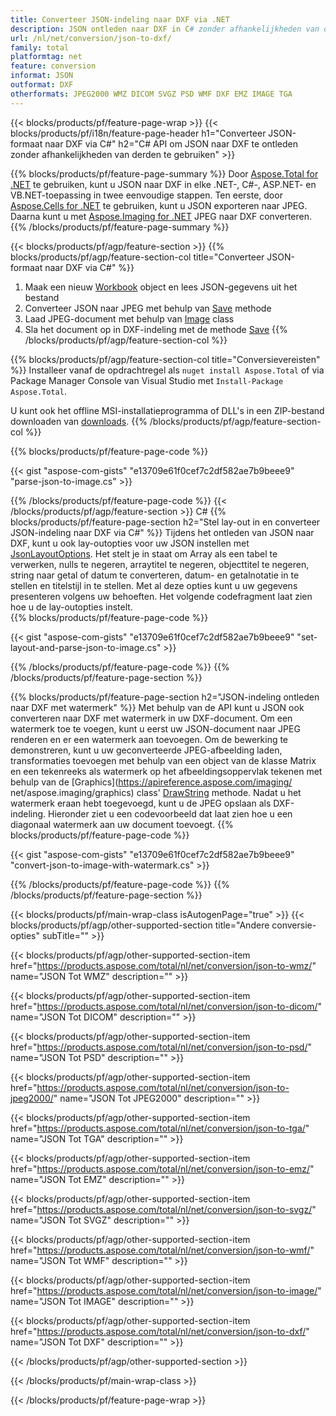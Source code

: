 ```yaml
---
title: Converteer JSON-indeling naar DXF via .NET
description: JSON ontleden naar DXF in C# zonder afhankelijkheden van derden te gebruiken
url: /nl/net/conversion/json-to-dxf/
family: total
platformtag: net
feature: conversion
informat: JSON
outformat: DXF
otherformats: JPEG2000 WMZ DICOM SVGZ PSD WMF DXF EMZ IMAGE TGA
---
```

{{< blocks/products/pf/feature-page-wrap >}}
{{< blocks/products/pf/i18n/feature-page-header h1="Converteer JSON-formaat naar DXF via C#" h2="C# API om JSON naar DXF te ontleden zonder afhankelijkheden van derden te gebruiken" >}}

{{% blocks/products/pf/feature-page-summary %}}
Door [Aspose.Total for .NET](https://products.aspose.com/total/net/) te gebruiken, kunt u JSON naar DXF in elke .NET-, C#-, ASP.NET- en VB.NET-toepassing in twee eenvoudige stappen. Ten eerste, door [Aspose.Cells for .NET](https://products.aspose.com/cells/net/) te gebruiken, kunt u JSON exporteren naar JPEG. Daarna kunt u met [Aspose.Imaging for .NET](https://products.aspose.com/imaging/net/) JPEG naar DXF converteren.
{{% /blocks/products/pf/feature-page-summary  %}}

{{< blocks/products/pf/agp/feature-section >}}
{{% blocks/products/pf/agp/feature-section-col title="Converteer JSON-formaat naar DXF via C#" %}}
1. Maak een nieuw [Workbook](https://apireference.aspose.com/cells/net/aspose.cells/workbook) object en lees JSON-gegevens uit het bestand
2. Converteer JSON naar JPEG met behulp van [Save](https://apireference.aspose.com/cells/net/aspose.cells.workbook/save/methods/4) methode
3. Laad JPEG-document met behulp van [Image](https://apireference.aspose.com/imaging/net/aspose.imaging/image) class
4. Sla het document op in DXF-indeling met de methode [Save](https://apireference.aspose.com/imaging/net/aspose.imaging.image/save/methods/4)
{{% /blocks/products/pf/agp/feature-section-col %}}

{{% blocks/products/pf/agp/feature-section-col title="Conversievereisten" %}}
Installeer vanaf de opdrachtregel als ```nuget install Aspose.Total``` of via Package Manager Console van Visual Studio met ```Install-Package Aspose.Total```.

U kunt ook het offline MSI-installatieprogramma of DLL's in een ZIP-bestand downloaden van [downloads](https://downloads.aspose.com/total/net).
{{% /blocks/products/pf/agp/feature-section-col %}}

{{% blocks/products/pf/feature-page-code %}}

{{< gist "aspose-com-gists" "e13709e61f0cef7c2df582ae7b9beee9" "parse-json-to-image.cs" >}}


{{% /blocks/products/pf/feature-page-code %}}
{{< /blocks/products/pf/agp/feature-section >}}
C#
{{% blocks/products/pf/feature-page-section  h2="Stel lay-out in en converteer JSON-indeling naar DXF via C#" %}}
Tijdens het ontleden van JSON naar DXF, kunt u ook lay-outopties voor uw JSON instellen met [JsonLayoutOptions](https://apireference.aspose.com/cells/net/aspose.cells.utility/jsonlayoutoptions). Het stelt je in staat om Array als een tabel te verwerken, nulls te negeren, arraytitel te negeren, objecttitel te negeren, string naar getal of datum te converteren, datum- en getalnotatie in te stellen en titelstijl in te stellen. Met al deze opties kunt u uw gegevens presenteren volgens uw behoeften. Het volgende codefragment laat zien hoe u de lay-outopties instelt.  
{{% blocks/products/pf/feature-page-code %}}

{{< gist "aspose-com-gists" "e13709e61f0cef7c2df582ae7b9beee9" "set-layout-and-parse-json-to-image.cs" >}}

{{% /blocks/products/pf/feature-page-code  %}}
{{% /blocks/products/pf/feature-page-section %}}

{{% blocks/products/pf/feature-page-section  h2="JSON-indeling ontleden naar DXF met watermerk" %}}
Met behulp van de API kunt u JSON ook converteren naar DXF met watermerk in uw DXF-document. Om een watermerk toe te voegen, kunt u eerst uw JSON-document naar JPEG renderen en er een watermerk aan toevoegen. Om de bewerking te demonstreren, kunt u uw geconverteerde JPEG-afbeelding laden, transformaties toevoegen met behulp van een object van de klasse Matrix en een tekenreeks als watermerk op het afbeeldingsoppervlak tekenen met behulp van de [Graphics](https://apireference.aspose.com/imaging/ net/aspose.imaging/graphics) class' [DrawString](https://apireference.aspose.com/imaging/net/aspose.imaging/graphics/methods/drawstring) methode. Nadat u het watermerk eraan hebt toegevoegd, kunt u de JPEG opslaan als DXF-indeling. Hieronder ziet u een codevoorbeeld dat laat zien hoe u een diagonaal watermerk aan uw document toevoegt. 
{{% blocks/products/pf/feature-page-code %}}

{{< gist "aspose-com-gists" "e13709e61f0cef7c2df582ae7b9beee9" "convert-json-to-image-with-watermark.cs" >}}

{{% /blocks/products/pf/feature-page-code  %}}
{{% /blocks/products/pf/feature-page-section %}}

{{< blocks/products/pf/main-wrap-class isAutogenPage="true" >}}
{{< blocks/products/pf/agp/other-supported-section title="Andere conversie-opties" subTitle="" >}}

{{< blocks/products/pf/agp/other-supported-section-item href="https://products.aspose.com/total/nl/net/conversion/json-to-wmz/" name="JSON Tot WMZ" description="" >}}

{{< blocks/products/pf/agp/other-supported-section-item href="https://products.aspose.com/total/nl/net/conversion/json-to-dicom/" name="JSON Tot DICOM" description="" >}}

{{< blocks/products/pf/agp/other-supported-section-item href="https://products.aspose.com/total/nl/net/conversion/json-to-psd/" name="JSON Tot PSD" description="" >}}

{{< blocks/products/pf/agp/other-supported-section-item href="https://products.aspose.com/total/nl/net/conversion/json-to-jpeg2000/" name="JSON Tot JPEG2000" description="" >}}

{{< blocks/products/pf/agp/other-supported-section-item href="https://products.aspose.com/total/nl/net/conversion/json-to-tga/" name="JSON Tot TGA" description="" >}}

{{< blocks/products/pf/agp/other-supported-section-item href="https://products.aspose.com/total/nl/net/conversion/json-to-emz/" name="JSON Tot EMZ" description="" >}}

{{< blocks/products/pf/agp/other-supported-section-item href="https://products.aspose.com/total/nl/net/conversion/json-to-svgz/" name="JSON Tot SVGZ" description="" >}}

{{< blocks/products/pf/agp/other-supported-section-item href="https://products.aspose.com/total/nl/net/conversion/json-to-wmf/" name="JSON Tot WMF" description="" >}}

{{< blocks/products/pf/agp/other-supported-section-item href="https://products.aspose.com/total/nl/net/conversion/json-to-image/" name="JSON Tot IMAGE" description="" >}}

{{< blocks/products/pf/agp/other-supported-section-item href="https://products.aspose.com/total/nl/net/conversion/json-to-dxf/" name="JSON Tot DXF" description="" >}}



{{< /blocks/products/pf/agp/other-supported-section >}}

{{< /blocks/products/pf/main-wrap-class >}}

{{< /blocks/products/pf/feature-page-wrap >}}